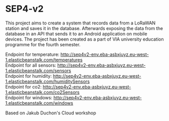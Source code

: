 # SEP4-v2

This project aims to create a system that records data from a LoRaWAN station and saves it in the database. Afterwards exposing the data from the database in an API that sends it to an Android application on mobile devices. 
The project has been created as a part of VIA university education programme for the fourth semester.

Endpoint for temperature: http://sep4v2-env.eba-asbxjuyz.eu-west-1.elasticbeanstalk.com/temperatures    
Endpoint for all sensors: http://sep4v2-env.eba-asbxjuyz.eu-west-1.elasticbeanstalk.com/sensors 		   
Endpoint for humidity: http://sep4v2-env.eba-asbxjuyz.eu-west-1.elasticbeanstalk.com/humiditySensors              
Endpoint for co2: http://sep4v2-env.eba-asbxjuyz.eu-west-1.elasticbeanstalk.com/co2Sensors			   
Endpoint for windows: http://sep4v2-env.eba-asbxjuyz.eu-west-1.elasticbeanstalk.com/windows		   

Based on Jakub Duchon's Cloud workshop
